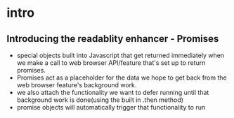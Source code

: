 # intro

## Introducing the readablity enhancer - Promises

- special objects built into Javascript that get returned immediately when we make a call to web browser API/feature that's set up to return promises.
- Promises act as a placeholder for the data we hope to get back from the web browser feature's background work.
- we also attach the functionality we want to defer running until that background work is done(using the built in .then method)
- promise objects will automatically trigger that functionality to run
